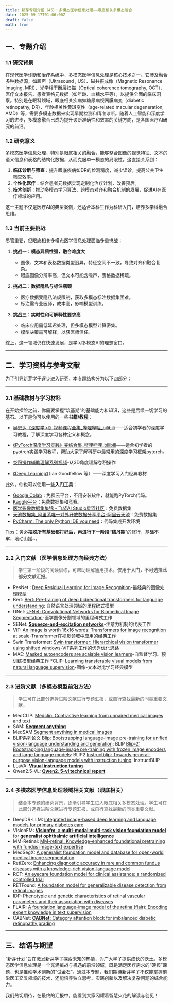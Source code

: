 ```yaml
---
title: 新芽专题介绍（45）：多模态医学信息处理——眼底相关多模态融合
date: 2025-09-17T01:06:00Z
draft: false
math: true
---
```


## 一、专题介绍

### 1.1  研究背景

在现代医学诊断和治疗系统中，多模态医学信息处理是核心技术之一。它涉及融合多种数据源，如超声（Ultrasound , US）、磁共振成像（Magnetic Resonance Imaging, MRI）、光学相干断层扫描（Optical coherence tomography, OCT）、医疗文本报告、患者表格元数据（如年龄、血糖水平等），以提供全面的临床洞察。特别是在眼科领域，眼底相关疾病如糖尿病视网膜病变（diabetic retinopathy, DR）、年龄相关性黄斑变性（age-related macular degeneration, AMD）等，需要多模态数据来实现早期检测和精准诊断。随着人工智能和深度学习的进步，多模态融合已成为提升诊断准确性和效率的关键方向，是各国医疗AI研究的前沿。

### 1.2  研究意义

多模态医学信息处理，特别是眼底相关的融合，能够整合图像的视觉特征、文本的语义信息和表格的结构化数据，从而克服单一模态的局限性。这直接关系到：

1. **临床诊断与筛查**：提升眼底疾病如DR的检测精度，减少误诊，提高公共卫生筛查效率。
2. **个性化医疗**：结合患者元数据实现定制化治疗计划，改善预后。
3. **技术创新**：推动多模态学习算法、跨模态对齐和融合机制的发展，促进AI在医疗领域的应用。

这一主题不仅是医疗AI的典型案例，还适合本科生作为科研入门，培养多学科融合思维。

### 1.3  当前主要挑战

尽管重要，但眼底相关多模态医学信息处理面临多重挑战：

1. **挑战一：模态异质性强，融合难度大**

   * 图像、文本和表格数据类型迥异，特征空间不一致，导致对齐和融合复杂。
   * 眼底图像分辨率高，但文本可能含噪声，表格数据稀疏。

2. **挑战二：数据隐私与标注瓶颈**

   * 医疗数据受隐私法规限制，获取多模态标注数据集困难。
   * 标注需专业医师，成本高，影响模型训练。

3. **挑战三：实时性和可解释性要求高**

   * 临床应用需低延迟处理，但多模态模型计算密集。
   * 模型决策需可解释，以获医师信任。

综上，这一领域仍在快速发展，是学习多模态AI的理想窗口。

***

## 二、学习资料与参考文献

为了引导新芽学子逐步进入研究，本专题结构分为以下四部分：

***

### 2.1  基础教材与学习材料

在开始探险之前，你需要掌握“筑基期”的基础能力和知识，这些是后续一切学习的基石。以下是你可以使用的一些**书籍/教程**：


* [吴恩达《深度学习》视频课程全集_哔哩哔哩_bilibili](https://www.bilibili.com/video/BV16r4y1Y7jv/?spm_id_from=333.788.recommend_more_video.5&vd_source=5bb636547d46db0102d918c90e54da6f)——适合初学者的深度学习教程，了解深度学习各种定义和概念。

* [《PyTorch深度学习实践》完结合集_哔哩哔哩_bilibili](https://www.bilibili.com/video/BV1Y7411d7Ys/?spm_id_from=333.337.search-card.all.click&vd_source=5bb636547d46db0102d918c90e54da6f)——适合初学者的pyotrch实践学习教程，帮助大家了解科研中最常用的深度学习框架pytorch。
*  [卷积操作辅助理解系列视频](https://www.bilibili.com/video/BV16N411y7cV?spm_id_from=333.788.videopod.sections&vd_source=5bb636547d46db0102d918c90e54da6f)-从3D角度理解卷积操作
* [《Deep Learning》](https://www.deeplearningbook.org/)（Ian Goodfellow 等）——深度学习入门经典教材

此外，你也可以使用一些**入门工具**：

* [Google Colab](https://colab.research.google.com/)：免费云平台，不用安装软件，就能跑PyTorch代码。
* [Kaggle平台](https://www.kaggle.com/)：免费数据集和竞赛。
* [医学影像数据集集锦 - 飞桨AI Studio星河社区](https://aistudio.baidu.com/projectdetail/462184)：免费数据集
* [天池数据集_阿里系唯一对外开放数据分享平台-阿里云天池](https://tianchi.aliyun.com/dataset/public?spm=a2c22.12282016.0.0.2b566e12ETIBEO)：免费数据集
* [PyCharm: The only Python IDE you need](https://www.jetbrains.com/pycharm/)：代码集成开发环境


Tips：务必**摆脱所有基础都打好后，再进行下一阶段“结丹期**”的修行，基础不牢，地动山摇~。

***

### 2.2  入门文献（医学信息处理方向经典方法）

> 学生第一阶段的阅读训练，可帮助理解通用技术。**仅用于入门，不可选择此部分文献汇报**。

* ResNet : [Deep Residual Learning for Image Recognition](https://openaccess.thecvf.com/content_cvpr_2016/papers/He_Deep_Residual_Learning_CVPR_2016_paper.pdf)-最经典的图像处理模型
* Bert: [Bert: Pre-training of deep bidirectional transformers for language understanding](https://aclanthology.org/N19-1423/?utm_campaign=The+Batch&utm_source=hs_email&utm_medium=email&_hsenc=p2ANqtz-_m9bbH_7ECE1h3lZ3D61TYg52rKpifVNjL4fvJ85uqggrXsWDBTB7YooFLJeNXHWqhvOyC): 自然语言处理领域的里程碑式模型
* UNet: [U-Net: Convolutional Networks for Biomedical Image Segmentation](https://arxiv.org/pdf/1505.04597)-医学图像分割领域的里程碑式工作
* SENet:  [**Squeeze**-**and**-**excitation networks**](http://openaccess.thecvf.com/content_cvpr_2018/html/Hu_Squeeze-and-Excitation_Networks_CVPR_2018_paper.html)-注意力机制的代表工作
* ViT:  [An image is worth 16x16 words: Transformers for image recognition at scale](https://arxiv.org/pdf/2010.11929/1000)-Transformer在视觉领域中应用的经典工作
* Swin Transformer: [Swin transformer: Hierarchical vision transformer using shifted windows](https://openaccess.thecvf.com/content/ICCV2021/html/Liu_Swin_Transformer_Hierarchical_Vision_Transformer_Using_Shifted_Windows_ICCV_2021_paper)-ViT系列工作的优秀优化思路 
* MAE: [Masked autoencoders are scalable vision learners](https://openaccess.thecvf.com/content/CVPR2022/html/He_Masked_Autoencoders_Are_Scalable_Vision_Learners_CVPR_2022_paper)-自监督学习、预训练模型经典工作
*CLIP: [Learning transferable visual models from natural language supervision](http://proceedings.mlr.press/v139/radford21a)-图像-文本对比学习经典模型

***

### 2.3  进阶文献（多模态模型前沿方法）

> 学生可在此部分选择进阶文献进行专题汇报，或自行查找最新的同类重要文献。

* MedCLIP: [Medclip: Contrastive learning from unpaired medical images and text](https://pmc.ncbi.nlm.nih.gov/articles/PMC11323634/)
* SAM: [**Segment anything**](http://openaccess.thecvf.com/content/ICCV2023/html/Kirillov_Segment_Anything_ICCV_2023_paper.html)
* MedSAM [Segment anything in medical images](https://www.nature.com/articles/s41467-024-44824-z)
* BLIP系列论文
[Blip: Bootstrapping language-image pre-training for unified vision-language understanding and generation](https://proceedings.mlr.press/v162/li22n.html): BLIP
[Blip-2: Bootstrapping language-image pre-training with frozen image encoders and large language models](https://proceedings.mlr.press/v202/li23q): BLIP2
[Instructblip: Towards general-purpose vision-language models with instruction tuning](https://proceedings.neurips.cc/paper_files/paper/2023/hash/9a6a435e75419a836fe47ab6793623e6-Abstract-Conference.html): InstructBLIP
* LLaVA: [**Visual instruction tuning**](https://proceedings.neurips.cc/paper_files/paper/2023/hash/6dcf277ea32ce3288914faf369fe6de0-Abstract-Conference.html)
* Qwen2.5-VL: [**Qwen2**. **5**-**vl technical report**](https://arxiv.org/abs/2502.13923)




***

### 2.4  多模态医学信息处理领域相关文献（眼底相关）

> 结合本专题的研究背景，逐渐引导学生进入眼底相关多模态处理。学生可在此部分选择进阶文献进行专题汇报，或自行查找最新的同类重要文献。
>
> 
* DeepDR-LLM: [Integrated image-based deep learning and language models for primary diabetes care](https://www.nature.com/articles/s41591-024-03139-8)
* VisionFM: [**Visionfm**: a **multi**-**modal multi**-**task vision foundation model** for **generalist ophthalmic artificial intelligence**](https://arxiv.org/abs/2310.04992)
* MM-Retinal: [MM-retinal: Knowledge-enhanced foundational pretraining with fundus image-text expertise](https://link.springer.com/chapter/10.1007/978-3-031-72378-0_67)
* MedSegX: [A generalist foundation model and database for open-world medical image segmentation](https://www.nature.com/articles/s41551-025-01497-3)
* RetiZero: [Enhancing diagnostic accuracy in rare and common fundus diseases with a knowledge-rich vision-language model](https://www.nature.com/articles/s41467-025-60577-9)
* RCT: [An eyecare foundation model for clinical assistance: a randomized controlled trial](https://www.nature.com/articles/s41591-025-03900-7)
* RETFound: [A foundation model for generalizable disease detection from retinal images](https://www.nature.com/articles/s41586-023-06555-x)
* IDP: [Phenotypic and genetic characteristics of retinal vascular parameters and their association with diseases](https://www.nature.com/articles/s41467-024-52334-1)
* FLAIR: [A foundation language-image model of the retina (flair): Encoding expert knowledge in text supervision](https://www.sciencedirect.com/science/article/pii/S1361841524002822)
* CABNet: [**CABNet**: Category attention block for imbalanced diabetic retinopathy grading](https://ieeexplore.ieee.org/abstract/document/9195035/)
***

## 三、结语与期望

“新芽计划”旨在激发新芽学子探索未知的热情，为广大学子提供成长的沃土。多模态医学信息处理是一个充满挑战与机遇的前沿领域，既是满足医疗需求的“硬核”课题，也是推动学术创新的“试金石”。通过本专题，我们期待新芽学子不仅能掌握前沿医工交叉领域的技术，还能培养独立思考、实践创新以及解决复杂问题的综合能力。

我们热切期待，在最终的汇报中，能看到大家闪耀着智慧火花的解读与创见！
